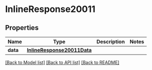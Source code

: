 # InlineResponse20011

## Properties
Name | Type | Description | Notes
------------ | ------------- | ------------- | -------------
**data** | [**InlineResponse20011Data**](InlineResponse20011Data.md) |  | 

[[Back to Model list]](../README.md#documentation-for-models) [[Back to API list]](../README.md#documentation-for-api-endpoints) [[Back to README]](../README.md)

